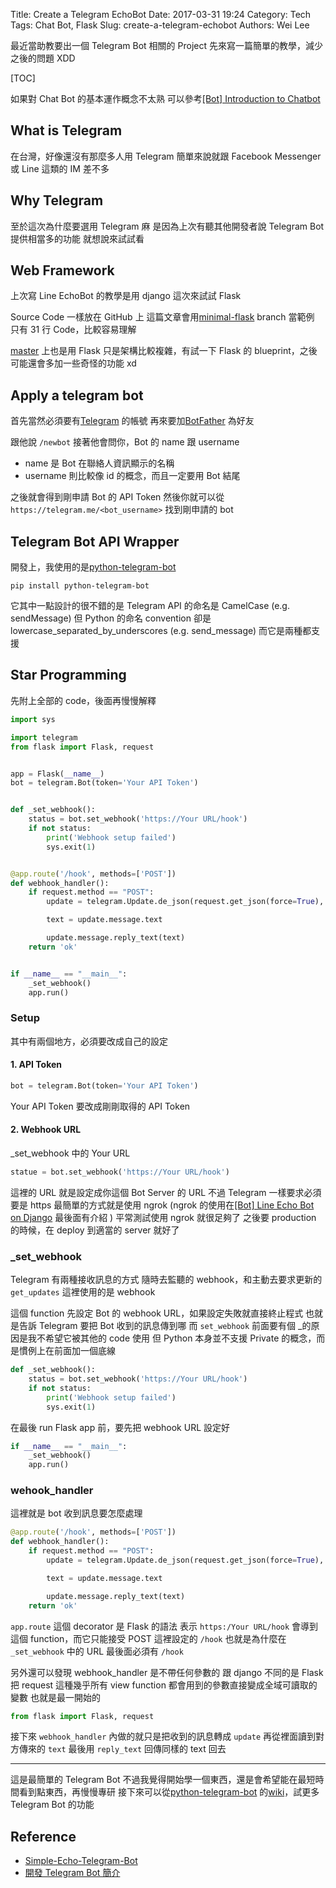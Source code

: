 Title: Create a Telegram EchoBot
Date: 2017-03-31 19:24
Category: Tech
Tags: Chat Bot, Flask
Slug: create-a-telegram-echobot
Authors: Wei Lee

最近當助教要出一個 Telegram Bot 相關的 Project
先來寫一篇簡單的教學，減少之後的問題 XDD

<!--more-->

[TOC]

如果對 Chat Bot 的基本運作概念不太熟
可以參考[[Bot] Introduction to Chatbot]({filename}/posts/tech/2016/14-introduction-to-chatbot.md#introduction-to-chatbot)

## What is Telegram

在台灣，好像還沒有那麼多人用 Telegram
簡單來說就跟 Facebook Messenger 或 Line 這類的 IM 差不多

## Why Telegram

至於這次為什麼要選用 Telegram 麻
是因為上次有聽其他開發者說 Telegram Bot 提供相當多的功能
就想說來試試看

## Web Framework

上次寫 Line EchoBot 的教學是用 django
這次來試試 Flask

Source Code 一樣放在 GitHub 上
這篇文章會用[minimal-flask](https://github.com/Lee-W/telegram_echobot/tree/minimal-flask) branch 當範例
只有 31 行 Code，比較容易理解

[master](https://github.com/Lee-W/telegram_echobot/tree/master) 上也是用 Flask
只是架構比較複雜，有試一下 Flask 的 blueprint，之後可能還會多加一些奇怪的功能 xd

## Apply a telegram bot

首先當然必須要有[Telegram](https://telegram.org) 的帳號
再來要加[BotFather](https://telegram.me/botfather) 為好友

跟他說 `/newbot`
接著他會問你，Bot 的 name 跟 username

* name 是 Bot 在聯絡人資訊顯示的名稱
* username 則比較像 id 的概念，而且一定要用 Bot 結尾

之後就會得到剛申請 Bot 的 API Token
然後你就可以從 `https://telegram.me/<bot_username>` 找到剛申請的 bot

## Telegram Bot API Wrapper

開發上，我使用的是[python-telegram-bot](https://github.com/python-telegram-bot/python-telegram-bot)

```shell
pip install python-telegram-bot
```

它其中一點設計的很不錯的是
Telegram API 的命名是 CamelCase (e.g. sendMessage)
但 Python 的命名 convention 卻是 lowercase_separated_by_underscores (e.g. send_message)
而它是兩種都支援

## Star Programming

先附上全部的 code，後面再慢慢解釋

```python
import sys

import telegram
from flask import Flask, request


app = Flask(__name__)
bot = telegram.Bot(token='Your API Token')


def _set_webhook():
    status = bot.set_webhook('https://Your URL/hook')
    if not status:
        print('Webhook setup failed')
        sys.exit(1)


@app.route('/hook', methods=['POST'])
def webhook_handler():
    if request.method == "POST":
        update = telegram.Update.de_json(request.get_json(force=True), bot)

        text = update.message.text

        update.message.reply_text(text)
    return 'ok'


if __name__ == "__main__":
    _set_webhook()
    app.run()
```

### Setup

其中有兩個地方，必須要改成自己的設定

#### 1. API Token

```python
bot = telegram.Bot(token='Your API Token')
```

Your API Token 要改成剛剛取得的 API Token

#### 2. Webhook URL

_set_webhook 中的 Your URL

```python
statue = bot.set_webhook('https://Your URL/hook')
```

這裡的 URL 就是設定成你這個 Bot Server 的 URL
不過 Telegram 一樣要求必須要是 https
最簡單的方式就是使用 ngrok
(ngrok 的使用在[[Bot] Line Echo Bot on Django]({filename}/posts/tech/2016/16-line-echo-bot-on-django.md#line-echo-bot-on-django) 最後面有介紹 )
平常測試使用 ngrok 就很足夠了
之後要 production 的時候，在 deploy 到適當的 server 就好了

### \_set\_webhook

Telegram 有兩種接收訊息的方式
隨時去監聽的 webhook，和主動去要求更新的 `get_updates`
這裡使用的是 webhook

這個 function 先設定 Bot 的 webhook URL，如果設定失敗就直接終止程式
也就是告訴 Telegram 要把 Bot 收到的訊息傳到哪
而 `set_webhook` 前面要有個 \_的原因是我不希望它被其他的 code 使用
但 Python 本身並不支援 Private 的概念，而是慣例上在前面加一個底線

```python
def _set_webhook():
    status = bot.set_webhook('https://Your URL/hook')
    if not status:
        print('Webhook setup failed')
        sys.exit(1)
```

在最後 run Flask app 前，要先把 webhook URL 設定好

```python
if __name__ == "__main__":
    _set_webhook()
    app.run()
```

### wehook\_handler

這裡就是 bot 收到訊息要怎麼處理

```python
@app.route('/hook', methods=['POST'])
def webhook_handler():
    if request.method == "POST":
        update = telegram.Update.de_json(request.get_json(force=True), bot)

        text = update.message.text

        update.message.reply_text(text)
    return 'ok'
```

`app.route` 這個 decorator 是 Flask 的語法
表示 `https:/Your URL/hook` 會導到這個 function，而它只能接受 POST
這裡設定的 `/hook` 也就是為什麼在 `_set_webhook` 中的 URL 最後面必須有 `/hook`

另外還可以發現 webhook_handler 是不帶任何參數的
跟 django 不同的是
Flask 把 request 這種幾乎所有 view function 都會用到的參數直接變成全域可讀取的變數
也就是最一開始的

```python
from flask import Flask, request
```

接下來 `webhook_handler` 內做的就只是把收到的訊息轉成 `update`
再從裡面讀到對方傳來的 `text`
最後用 `reply_text` 回傳同樣的 text 回去

---

這是最簡單的 Telegram Bot
不過我覺得開始學一個東西，還是會希望能在最短時間看到點東西，再慢慢專研
接下來可以從[python-telegram-bot](https://github.com/python-telegram-bot/python-telegram-bot) 的[wiki](https://github.com/python-telegram-bot/python-telegram-bot/wiki)，試更多 Telegram Bot 的功能

## Reference

* [Simple-Echo-Telegram-Bot](https://github.com/sooyhwang/Simple-Echo-Telegram-Bot)
* [開發 Telegram Bot 簡介](http://blog.30sparks.com/develop-telegram-bot-introduction/)
